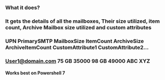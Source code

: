### What it does? ###
### It gets the details of all the mailboxes, Their size utilized, item count, Archive Mailbox size utilized and custom attributes ###
### UPN	PrimarySMTP	MailboxSize	ItemCount	ArchiveSize	ArchiveItemCount CustomAttribute1	CustomAttribute2... ###
### User1@domain.com    75 GB     	 35000		98 GB		49000		  ABC			XYZ ###
#### Works best on Powershell 7 ###
